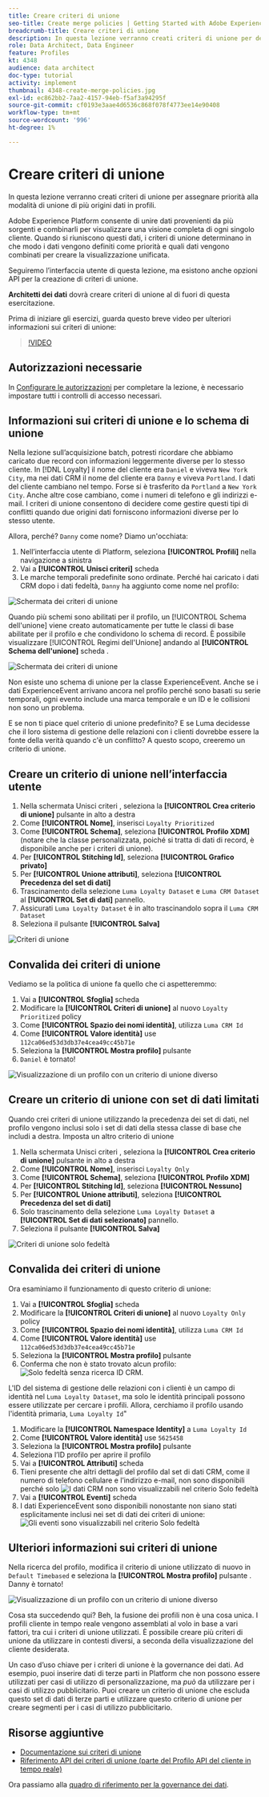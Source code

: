 ```yaml
---
title: Creare criteri di unione
seo-title: Create merge policies | Getting Started with Adobe Experience Platform for Data Architects and Data Engineers
breadcrumb-title: Creare criteri di unione
description: In questa lezione verranno creati criteri di unione per determinare il modo in cui i dati vengono uniti nei profili.
role: Data Architect, Data Engineer
feature: Profiles
kt: 4348
audience: data architect
doc-type: tutorial
activity: implement
thumbnail: 4348-create-merge-policies.jpg
exl-id: ec862bb2-7aa2-4157-94eb-f5af3a94295f
source-git-commit: cf0193e3aae4d6536c868f078f4773ee14e90408
workflow-type: tm+mt
source-wordcount: '996'
ht-degree: 1%

---
```


# Creare criteri di unione

<!--20 min-->

In questa lezione verranno creati criteri di unione per assegnare priorità alla modalità di unione di più origini dati in profili.

Adobe Experience Platform consente di unire dati provenienti da più sorgenti e combinarli per visualizzare una visione completa di ogni singolo cliente. Quando si riuniscono questi dati, i criteri di unione determinano in che modo i dati vengono definiti come priorità e quali dati vengono combinati per creare la visualizzazione unificata.

Seguiremo l’interfaccia utente di questa lezione, ma esistono anche opzioni API per la creazione di criteri di unione.

**Architetti dei dati** dovrà creare criteri di unione al di fuori di questa esercitazione.

Prima di iniziare gli esercizi, guarda questo breve video per ulteriori informazioni sui criteri di unione:
>[!VIDEO](https://video.tv.adobe.com/v/330433?quality=12&learn=on)

## Autorizzazioni necessarie

In [Configurare le autorizzazioni](configure-permissions.md) per completare la lezione, è necessario impostare tutti i controlli di accesso necessari.

<!--* Permission items **[!UICONTROL Profile Management]** > **[!UICONTROL View Merge Policies]** and **[!UICONTROL Manage Merge Policies]**
* Permission item **[!UICONTROL Profile Management]** > **[!UICONTROL View Profiles]** and **[!UICONTROL Manage Profiles]**
* Permission item **[!UICONTROL Sandboxes]** > `Luma Tutorial`
* User-role access to the `Luma Tutorial Platform` product profile
-->

## Informazioni sui criteri di unione e lo schema di unione

Nella lezione sull’acquisizione batch, potresti ricordare che abbiamo caricato due record con informazioni leggermente diverse per lo stesso cliente. In [!DNL Loyalty] il nome del cliente era `Daniel` e viveva `New York City`, ma nei dati CRM il nome del cliente era `Danny` e viveva `Portland`. I dati del cliente cambiano nel tempo. Forse si è trasferito da `Portland` a `New York City`. Anche altre cose cambiano, come i numeri di telefono e gli indirizzi e-mail. I criteri di unione consentono di decidere come gestire questi tipi di conflitti quando due origini dati forniscono informazioni diverse per lo stesso utente.

Allora, perché? `Danny` come nome? Diamo un&#39;occhiata:

1. Nell’interfaccia utente di Platform, seleziona **[!UICONTROL Profili]** nella navigazione a sinistra
1. Vai a **[!UICONTROL Unisci criteri]** scheda
1. Le marche temporali predefinite sono ordinate. Perché hai caricato i dati CRM dopo i dati fedeltà, `Danny` ha aggiunto come nome nel profilo:

![Schermata dei criteri di unione](assets/mergepolicies-default.png)

Quando più schemi sono abilitati per il profilo, un [!UICONTROL Schema dell&#39;unione] viene creato automaticamente per tutte le classi di base abilitate per il profilo e che condividono lo schema di record. È possibile visualizzare [!UICONTROL Regimi dell&#39;Unione] andando al **[!UICONTROL Schema dell&#39;unione]** scheda .

![Schermata dei criteri di unione](assets/mergepolicies-unionSchema.png)

Non esiste uno schema di unione per la classe ExperienceEvent. Anche se i dati ExperienceEvent arrivano ancora nel profilo perché sono basati su serie temporali, ogni evento include una marca temporale e un ID e le collisioni non sono un problema.

E se non ti piace quel criterio di unione predefinito? E se Luma decidesse che il loro sistema di gestione delle relazioni con i clienti dovrebbe essere la fonte della verità quando c&#39;è un conflitto? A questo scopo, creeremo un criterio di unione.

## Creare un criterio di unione nell’interfaccia utente

1. Nella schermata Unisci criteri , seleziona la **[!UICONTROL Crea criterio di unione]** pulsante in alto a destra
1. Come **[!UICONTROL Nome]**, inserisci `Loyalty Prioritized`
1. Come **[!UICONTROL Schema]**, seleziona **[!UICONTROL Profilo XDM]** (notare che la classe personalizzata, poiché si tratta di dati di record, è disponibile anche per i criteri di unione).
1. Per **[!UICONTROL Stitching Id]**, seleziona **[!UICONTROL Grafico privato]**
1. Per **[!UICONTROL Unione attributi]**, seleziona **[!UICONTROL Precedenza del set di dati]**
1. Trascinamento della selezione `Luma Loyalty Dataset` e `Luma CRM Dataset` al **[!UICONTROL Set di dati]** pannello.
1. Assicurati `Luma Loyalty Dataset` è in alto trascinandolo sopra il `Luma CRM Dataset`
1. Seleziona il pulsante **[!UICONTROL Salva]**
<!--do i need to explain Private Graph? Is that GA?-->
![Criteri di unione](assets/mergepolicies-newPolicy.png)

## Convalida dei criteri di unione

Vediamo se la politica di unione fa quello che ci aspetteremmo:

1. Vai a **[!UICONTROL Sfoglia]** scheda
1. Modificare la **[!UICONTROL Criteri di unione]** al nuovo `Loyalty Prioritized` policy
1. Come **[!UICONTROL Spazio dei nomi identità]**, utilizza `Luma CRM Id`
1. Come **[!UICONTROL Valore identità]** use `112ca06ed53d3db37e4cea49cc45b71e`
1. Seleziona la **[!UICONTROL Mostra profilo]** pulsante
1. `Daniel` è tornato!

![Visualizzazione di un profilo con un criterio di unione diverso](assets/mergepolicies-lookupProfileWithMergePolicy.png)

## Creare un criterio di unione con set di dati limitati

Quando crei criteri di unione utilizzando la precedenza dei set di dati, nel profilo vengono inclusi solo i set di dati della stessa classe di base che includi a destra. Imposta un altro criterio di unione

1. Nella schermata Unisci criteri , seleziona la **[!UICONTROL Crea criterio di unione]** pulsante in alto a destra
1. Come **[!UICONTROL Nome]**, inserisci  `Loyalty Only`
1. Come **[!UICONTROL Schema]**, seleziona **[!UICONTROL Profilo XDM]**
1. Per **[!UICONTROL Stitching Id]**, seleziona **[!UICONTROL Nessuno]**
1. Per **[!UICONTROL Unione attributi]**, seleziona **[!UICONTROL Precedenza del set di dati]**
1. Solo trascinamento della selezione `Luma Loyalty Dataset` a **[!UICONTROL Set di dati selezionato]** pannello.
1. Seleziona il pulsante **[!UICONTROL Salva]**

![Criteri di unione solo fedeltà](assets/mergepolicies-loyaltyOnly.png)

## Convalida dei criteri di unione

Ora esaminiamo il funzionamento di questo criterio di unione:

1. Vai a **[!UICONTROL Sfoglia]** scheda
1. Modificare la **[!UICONTROL Criteri di unione]** al nuovo `Loyalty Only` policy
1. Come **[!UICONTROL Spazio dei nomi identità]**, utilizza `Luma CRM Id`
1. Come **[!UICONTROL Valore identità]** use `112ca06ed53d3db37e4cea49cc45b71e`
1. Seleziona la **[!UICONTROL Mostra profilo]** pulsante
1. Conferma che non è stato trovato alcun profilo:
   ![Solo fedeltà senza ricerca ID CRM.](assets/mergepolicies-loyaltyOnly-noCrmLookup.png)

L&#39;ID del sistema di gestione delle relazioni con i clienti è un campo di identità nel `Luma Loyalty Dataset`, ma solo le identità principali possono essere utilizzate per cercare i profili. Allora, cerchiamo il profilo usando l&#39;identità primaria, `Luma Loyalty Id`&quot;

1. Modificare la **[!UICONTROL Namespace Identity]** a `Luma Loyalty Id`
1. Come **[!UICONTROL Valore identità]** use `5625458`
1. Seleziona la **[!UICONTROL Mostra profilo]** pulsante
1. Seleziona l’ID profilo per aprire il profilo
1. Vai a **[!UICONTROL Attributi]** scheda
1. Tieni presente che altri dettagli del profilo dal set di dati CRM, come il numero di telefono cellulare e l’indirizzo e-mail, non sono disponibili perché solo
   ![I dati CRM non sono visualizzabili nel criterio Solo fedeltà](assets/mergepolicies-loyaltyOnly-attributes.png)
1. Vai a **[!UICONTROL Eventi]** scheda
1. I dati ExperienceEvent sono disponibili nonostante non siano stati esplicitamente inclusi nei set di dati dei criteri di unione:
   ![Gli eventi sono visualizzabili nel criterio Solo fedeltà](assets/mergepolicies-loyaltyOnly-events.png)

## Ulteriori informazioni sui criteri di unione

Nella ricerca del profilo, modifica il criterio di unione utilizzato di nuovo in `Default Timebased` e seleziona la **[!UICONTROL Mostra profilo]** pulsante . Danny è tornato!

![Visualizzazione di un profilo con un criterio di unione diverso](assets/mergepolicies-backToDanny.png)

Cosa sta succedendo qui? Beh, la fusione dei profili non è una cosa unica. I profili cliente in tempo reale vengono assemblati al volo in base a vari fattori, tra cui i criteri di unione utilizzati. È possibile creare più criteri di unione da utilizzare in contesti diversi, a seconda della visualizzazione del cliente desiderata.

Un caso d’uso chiave per i criteri di unione è la governance dei dati. Ad esempio, puoi inserire dati di terze parti in Platform che non possono essere utilizzati per casi di utilizzo di personalizzazione, ma _può_ da utilizzare per i casi di utilizzo pubblicitario. Puoi creare un criterio di unione che escluda questo set di dati di terze parti e utilizzare questo criterio di unione per creare segmenti per i casi di utilizzo pubblicitario.

## Risorse aggiuntive

* [Documentazione sui criteri di unione](https://experienceleague.adobe.com/docs/experience-platform/profile/merge-policies/overview.html)
* [Riferimento API dei criteri di unione (parte del Profilo API del cliente in tempo reale)](https://www.adobe.io/experience-platform-apis/references/profile/#tag/Merge-policies)

Ora passiamo alla [quadro di riferimento per la governance dei dati](apply-data-governance-framework.md).
